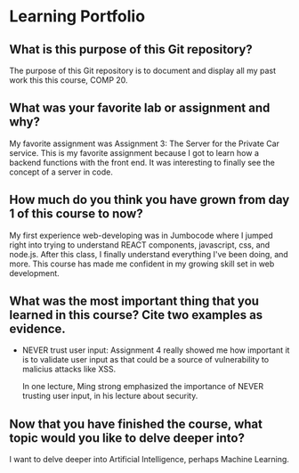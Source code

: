 # Learning Portfolio

## What is this purpose of this Git repository?

The purpose of this Git repository is to document and display all my past work this
this course, COMP 20. 

## What was your favorite lab or assignment and why?

My favorite assignment was Assignment 3: The Server for the Private Car service. This 
is my favorite assignment because I got to learn how a backend functions with the front end. 
It was interesting to finally see the concept of a server in code. 

## How much do you think you have grown from day 1 of this course to now?

My first experience web-developing was in Jumbocode where I jumped right into trying to understand REACT components, javascript, css, and node.js. After this class, I finally understand everything I've been doing, and more. This course has made me confident in my growing skill set in web development. 

## What was the most important thing that you learned in this course? Cite two examples as evidence.

- NEVER trust user input:
	Assignment 4 really showed me how important it is to validate user input as that could be
	a source of vulnerability to malicius attacks like XSS. 

	In one lecture, Ming strong emphasized the importance of NEVER trusting user input, in his lecture about security. 



## Now that you have finished the course, what topic would you like to delve deeper into?
	
I want to delve deeper into Artificial Intelligence, perhaps Machine Learning. 
